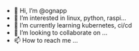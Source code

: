 - 👋 Hi, I’m @ognapp
- 👀 I’m interested in linux, python, raspi...
- 🌱 I’m currently learning kubernetes, ci/cd
- 💞️ I’m looking to collaborate on ...
- 📫 How to reach me ...

<!---
ognapp/ognapp is a ✨ special ✨ repository because its `README.md` (this file) appears on your GitHub profile.
You can click the Preview link to take a look at your changes.
--->
